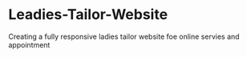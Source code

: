 # Leadies-Tailor-Website
Creating a fully responsive ladies tailor website foe online servies and appointment
